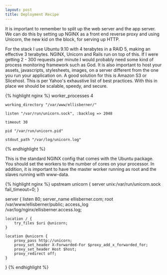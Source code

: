 ```yaml
---
layout: post
title: Deployment Recipe
---
```


It is important to remember to split up the web server and the app server. We can do this by setting up NGINX as a front end reverse proxy and using Unicorn, the new kid on the block, for serving up HTTP.

For the stack I use Ubuntu 9.10 with 4 terabytes in a RAID 5, making an effective 3 terabytes. NGINX, Unicorn and Rails run on top of this. If I were getting 2 - 300 requests per minute I would probably need some kind of process monitoring framework such as God. It is also important to host your assets, javascripts, stylesheets, images, on a server different from the one you run your application on. A good solution for this is Amazon S3 or Slicehost. This is per Yahoo's exhaustive list of best practices. With this in place we should be scalable, speedy, and secure.

{% highlight nginx %}
    worker_processes 4
    
    working_directory "/var/www/ellisberner/"
    
    listen "/var/run/unicorn.sock", :backlog => 2048
    
    timeout 30
    
    pid "/var/run/unicorn.pid"
    
    stdout_path "/var/log/unicorn.log"
{% endhighlight %}

This is the standard NGINX config that comes with the Ubuntu package. You should set the workers to the number of cores on your processor. In addition, it is important to have the master worker running as root and the slaves running with www-data.

{% highlight nginx %}
upstream unicorn {
    server unix:/var/run/unicorn.sock fail_timeout=0;
}

server {
	listen 80;
	server_name ellisberner.com;
	root /var/www/ellisberner/public;
    access_log /var/log/nginx/ellisberner.access.log;

	location / {
        try_files $uri @unicorn;
	}

	location @unicorn {
	    proxy_pass http://unicorn;
	    proxy_set_header X-Forwarded-For $proxy_add_x_forwarded_for;
        proxy_set_header Host $host;
	    proxy_redirect off;
	}
}
{% endhighlight %}
